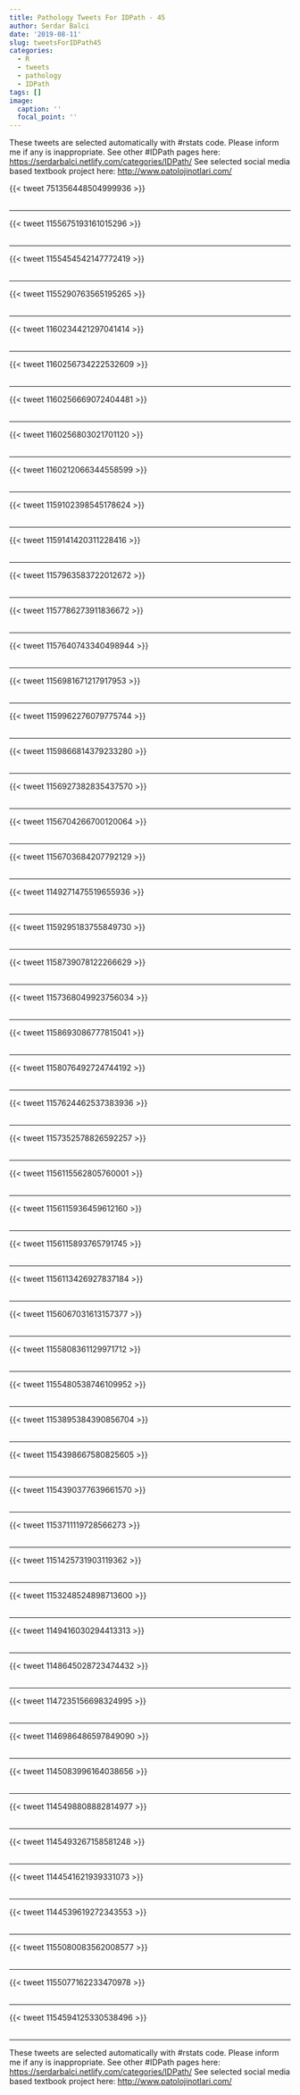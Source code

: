 ```yaml
---
title: Pathology Tweets For IDPath - 45
author: Serdar Balci
date: '2019-08-11'
slug: tweetsForIDPath45
categories:
  - R
  - tweets
  - pathology
  - IDPath
tags: []
image:
  caption: ''
  focal_point: ''
---
```



These tweets are selected automatically with #rstats code. Please inform me if any is inappropriate.
See other #IDPath pages here: https://serdarbalci.netlify.com/categories/IDPath/ 
See selected social media based textbook project here: http://www.patolojinotlari.com/

{{< tweet 751356448504999936 >}}
<br>
<br>
<hr>
{{< tweet 1155675193161015296 >}}
<br>
<br>
<hr>
{{< tweet 1155454542147772419 >}}
<br>
<br>
<hr>
{{< tweet 1155290763565195265 >}}
<br>
<br>
<hr>
{{< tweet 1160234421297041414 >}}
<br>
<br>
<hr>
{{< tweet 1160256734222532609 >}}
<br>
<br>
<hr>
{{< tweet 1160256669072404481 >}}
<br>
<br>
<hr>
{{< tweet 1160256803021701120 >}}
<br>
<br>
<hr>
{{< tweet 1160212066344558599 >}}
<br>
<br>
<hr>
{{< tweet 1159102398545178624 >}}
<br>
<br>
<hr>
{{< tweet 1159141420311228416 >}}
<br>
<br>
<hr>
{{< tweet 1157963583722012672 >}}
<br>
<br>
<hr>
{{< tweet 1157786273911836672 >}}
<br>
<br>
<hr>
{{< tweet 1157640743340498944 >}}
<br>
<br>
<hr>
{{< tweet 1156981671217917953 >}}
<br>
<br>
<hr>
{{< tweet 1159962276079775744 >}}
<br>
<br>
<hr>
{{< tweet 1159866814379233280 >}}
<br>
<br>
<hr>
{{< tweet 1156927382835437570 >}}
<br>
<br>
<hr>
{{< tweet 1156704266700120064 >}}
<br>
<br>
<hr>
{{< tweet 1156703684207792129 >}}
<br>
<br>
<hr>
{{< tweet 1149271475519655936 >}}
<br>
<br>
<hr>
{{< tweet 1159295183755849730 >}}
<br>
<br>
<hr>
{{< tweet 1158739078122266629 >}}
<br>
<br>
<hr>
{{< tweet 1157368049923756034 >}}
<br>
<br>
<hr>
{{< tweet 1158693086777815041 >}}
<br>
<br>
<hr>
{{< tweet 1158076492724744192 >}}
<br>
<br>
<hr>
{{< tweet 1157624462537383936 >}}
<br>
<br>
<hr>
{{< tweet 1157352578826592257 >}}
<br>
<br>
<hr>
{{< tweet 1156115562805760001 >}}
<br>
<br>
<hr>
{{< tweet 1156115936459612160 >}}
<br>
<br>
<hr>
{{< tweet 1156115893765791745 >}}
<br>
<br>
<hr>
{{< tweet 1156113426927837184 >}}
<br>
<br>
<hr>
{{< tweet 1156067031613157377 >}}
<br>
<br>
<hr>
{{< tweet 1155808361129971712 >}}
<br>
<br>
<hr>
{{< tweet 1155480538746109952 >}}
<br>
<br>
<hr>
{{< tweet 1153895384390856704 >}}
<br>
<br>
<hr>
{{< tweet 1154398667580825605 >}}
<br>
<br>
<hr>
{{< tweet 1154390377639661570 >}}
<br>
<br>
<hr>
{{< tweet 1153711119728566273 >}}
<br>
<br>
<hr>
{{< tweet 1151425731903119362 >}}
<br>
<br>
<hr>
{{< tweet 1153248524898713600 >}}
<br>
<br>
<hr>
{{< tweet 1149416030294413313 >}}
<br>
<br>
<hr>
{{< tweet 1148645028723474432 >}}
<br>
<br>
<hr>
{{< tweet 1147235156698324995 >}}
<br>
<br>
<hr>
{{< tweet 1146986486597849090 >}}
<br>
<br>
<hr>
{{< tweet 1145083996164038656 >}}
<br>
<br>
<hr>
{{< tweet 1145498808882814977 >}}
<br>
<br>
<hr>
{{< tweet 1145493267158581248 >}}
<br>
<br>
<hr>
{{< tweet 1144541621939331073 >}}
<br>
<br>
<hr>
{{< tweet 1144539619272343553 >}}
<br>
<br>
<hr>
{{< tweet 1155080083562008577 >}}
<br>
<br>
<hr>
{{< tweet 1155077162233470978 >}}
<br>
<br>
<hr>
{{< tweet 1154594125330538496 >}}
<br>
<br>
<hr>


These tweets are selected automatically with #rstats code. Please inform me if any is inappropriate.
See other #IDPath pages here: https://serdarbalci.netlify.com/categories/IDPath/ 
See selected social media based textbook project here: http://www.patolojinotlari.com/
